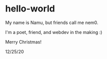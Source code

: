 # hello-world

My name is Namu, but  friends call me nem0.

I'm a poet, friend, and webdev in the making :)


Merry Christmas!

12/25/20
